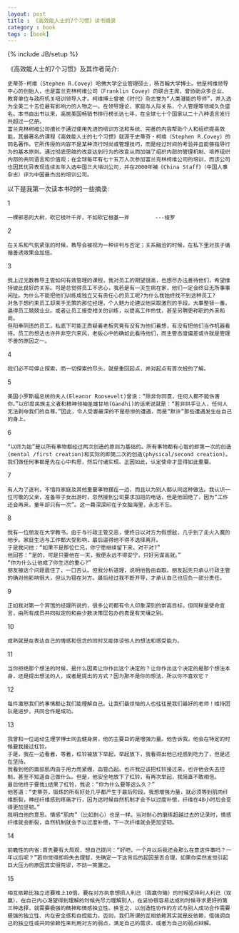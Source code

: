 ```yaml
---
layout: post
title : 《高效能人士的7个习惯》读书摘录
category : book
tags : [book]
---
```

{% include JB/setup %}

《高效能人士的7个习惯》及其作者简介:

	史蒂芬·柯维（Stephen R.Covey）哈佛大学企业管理硕士，杨百翰大学博士。他是柯维领导中心的创始人，也是富兰克林柯维公司（Franklin Covey）的联合主席，曾协助众多企业、教育单位与政府机关培训领导人才。柯维博士曾被《时代》杂志誉为“人类潜能的导师”，并入选为全美二十五位最有影响力的人物之一。在领导理论，家庭与人际关系，个人管理等领域久负盛名。本书自出书以来，高居美国畅销书排行榜长达七年，在全球七十个国家以二十八种语言发行共超过一亿册。
	富兰克林柯维公司擅长于通过使用先进的培训方法和系统、完善的内容帮助个人和组织提高效能，其最著名的课程《高效能人士的七个习惯》就源于史蒂芬・柯维（Stephen R.Covey）的同名著作。它所传授的内容不是某种流行时尚或管理技巧，而是经过时间的考验并且能够指导行为的基本原则。通过彻底思维的改变达到行为的改变从而加强了组织内部的管理机制、培养组织内部的共同语言和价值观；在全球每年有七十五万人次参加富兰克林柯维公司的培训，而该公司也因其优异表现连续五年入选中国三大培训公司，并在2000年被《China Staff》（中国人事杂志）评为中国最杰出的培训公司。

以下是我第一次读本书时的一些摘录:

1 

	一棵邪恶的大树，砍它枝叶千斧，不如砍它根基一斧        ---梭罗
 
2 

	在关系和气氛紧张的时候，教导会被视为一种评判与否定；关系融洽的时候，在私下里对孩子循循善诱效果会加倍。
 
3 

	我上过无数教导主管如何有效管理的课程，我对员工的期望很高，也想尽办法善待他们，希望维持彼此良好的关系。可是总觉得员工不忠心，我若是有一天生病在家，他们一定会终日无所事事闲扯。为什么不能把他们训练成独立又有责任心的员工呢?为什么我始终找不到这种员工?  
	对急于想约束员工却束手无策的那位经理，个人魅力论建议他采取激烈的手段，大事整顿一番，逼得员工兢兢业业。或者让员工接受相关的训练，以提高工作热忱，甚至另聘更称职的外来和尚。  
	但阳奉阴违的员工，私底下可能正质疑着老板究竟有没有为他们着想，有没有把他们当作机器看待。员工的想法也许并非空穴来风，老板心中的确如此看待他们，而主管态度偏差或许就是管理不善的原因之一。
 
4 

	我们必不可停止探索，而一切探索的尽头，就是重回起点，并对起点有首次般的了解。

5 
	
	美国小罗斯福总统的夫人(Eleanor Roosevelt)曾说：“除非你同意，任何人都不能伤害你。”以印度民族主义者和精神领袖圣雄甘地(Gandhi)的话来说就是：“若非拱手让人，任何人无法剥夺我们的自尊。”因此，令人受害最深的不是悲惨的遭遇，而是“默许”那些遭遇发生在自己的身上。
 
6 

	“以终为始”是以所有事物都经过两次创造的原则为基础的。所有事物都有心智的即第一次的创造(mental /first creation)和实际的即第二次的创造(physical/second creation)。我们做任何事都是先在心中构思，然后付诸实现。正因如此，认定使命才显得如此重要。
 
7 

	有人为了逐利，不惜将家庭及其他重要事物摆在一边，而且以为别人都认同这种做法。我认识一位可敬的父亲，准备带子女出游时，忽然接到公司要求加班的电话，但是他回绝了，因为“工作还会再来，童年却只有一次”。这一幕深深印在子女脑海里，永志不忘。

8 

	我有一位朋友在大学教书，由于与行政主管交恶，便终日以对方为假想敌，几乎到了走火入魔的地步。家庭生活与工作都大受影响，最后逼得他不得不选择离开。  
	于是我问他：“如果不是那位仁兄，你宁愿继续留下来，对不对?”  
	他回答：“是的，可是只要他在一天，我便永远不得安宁，只好另谋高就。”  
	“你为什么让他成了你生活的重心?”  
	朋友被这个问题震住了，一口否认。但我分析道理，说明他咎由自取。朋友起先只承认行政主管的确对他影响很大，但认为错在对方。最后经过我不断开导，才承认自己也应负一部分责任。
 
9 

	正如我对第一个宾馆的经理所说的，很多公司都有令人印象深刻的崇高目标，但同样是使命宣言，由所有成员共同拟定的和由少数决策层包办的真是有天壤之别。
 
10 

	成熟就是在表达自己的情感和信念的同时又能体谅他人的想法和感受能力。
 
11 
	
	当你拒绝那个想法的时候，是什么因素让你作出这个决定的？让你作出这个决定的是那个想法本身，还是提出想法的人，或者是提出的方式？因为那不是你的想法，所以你不喜欢它？
 
12 

	每件激怒我们的事情都让我们能理解自己。让我们最烦恼的人也往往是我们最好的老师！维持团队是进步，共同合作是成功。
 
13 

	我曾和一位运动生理学博士同去健身房，他的主要目的是增强力量。他告诉我，他会在特定的时候要我接过杠铃。  
	于是，我在一边看着，等着，杠铃被放下举起，举起放下，我看得出他已经感到吃力了，但是还在坚持。  
	我看到他的面部肌肉由于用力而紧绷，血管凸起。也许我应该把杠铃接过来，也许他会失去控制，甚至不知道自己做什么。但是，他安全地放下了杠铃，有再次举起，我简直不敢相信。  
	最后他终于要我i结果了杠铃，我说：“你为什么要等这么久？”  
	他答道：“史蒂芬，锻炼的所有好处几乎都产生于最后阶段。我想增强力量，就必须等到肌肉纤维断裂，神经纤维感到疼痛才行，因为这时候自然机制才会予以过度补偿，纤维在48小时后会变得更加坚韧。”  
	我明白他的意思。情感“肌肉”（比如耐心）也是一样。当对耐心的磨练超越过去的记录时，情感纤维就会断裂，自然机制就会予以过度补偿，下一次纤维就会更加坚韧。
 
14 

	前瞻性的内省:首先要有大局观，想自己提问：“好吧，一个月以后我还会那么在意这件事吗？一年以后呢？”若你觉得即将失去理智，先确定一下这背后的起因是否合理，如果你突然发觉引起巨大压力的原因其实很荒谬，不妨一笑置之。

15 

	相互依赖比独立还要难上10倍。要在对方执意想损人利己（我赢你输）的时候坚持利人利己（双赢），在自己内心渴望得到理解的时候先尽力理解别人，在妥协很容易达成的时候寻求更好的第三种选择，就需要极强的精神和情感独立性。换言之，以创造性协作的方式与别人成功合作需要极强的独立性、内在安全感和自控能力。否则，我们所谓的互相依赖其实就是反依赖，借强调自己的独立性或共同依赖性来利用对方的弱点，满足自己的需求，或者为自己的弱点辩解。
 
